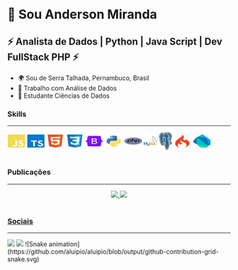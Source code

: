 # 👋 Sou **Anderson Miranda**

## ⚡ Analista de Dados | Python | Java Script | Dev FullStack PHP ⚡

- 🌍 Sou de Serra Talhada, Pernambuco, Brasil
- 🧠 Trabalho com Análise de Dados
- 🌱 Estudante Ciências de Dados

### Skills
---
<!-- https://github.com/devicons/devicon/tree/master/icons -->
<div style="display: inline_block">
  <img align="center" alt="JavaScript" height="30" width="40" src="https://raw.githubusercontent.com/devicons/devicon/master/icons/javascript/javascript-plain.svg">
  <img align="center" alt="TypeScript" height="30" width="40" src="https://raw.githubusercontent.com/devicons/devicon/master/icons/typescript/typescript-plain.svg">
  <img align="center" alt="HTML" height="30" width="40" src="https://raw.githubusercontent.com/devicons/devicon/master/icons/html5/html5-original.svg">
  <img align="center" alt="CSS" height="30" width="40" 
    src="https://raw.githubusercontent.com/devicons/devicon/master/icons/css3/css3-original.svg">
  <img align="center" alt="BootStrap" height="30" width="40" src="https://raw.githubusercontent.com/devicons/devicon/master/icons/bootstrap/bootstrap-original.svg">
  <img align="center" alt="Python" height="30" width="40" src="https://raw.githubusercontent.com/devicons/devicon/master/icons/python/python-original.svg">
  <img align="center" alt="PHP" height="30" width="40" 
    src="https://raw.githubusercontent.com/devicons/devicon/master/icons/php/php-original.svg">
  <img align="center" width="30" height="40" alt="MySQL" 
    src="https://raw.githubusercontent.com/devicons/devicon/master/icons/mysql/mysql-original-wordmark.svg"/>
  <img align="center" width="30" height="40" alt="PostgreSQL" 
    src="https://raw.githubusercontent.com/devicons/devicon/master/icons/postgresql/postgresql-original.svg"/>
  <img align="center" alt="CodeIgniter" height="30" width="40"  
    src="https://raw.githubusercontent.com/devicons/devicon/master/icons/codeigniter/codeigniter-plain.svg">
  <img align="center" alt="Dart" height="30" width="40" 
    src="https://raw.githubusercontent.com/devicons/devicon/master/icons/dart/dart-original.svg">
</div><br>
  
### Publicações
---
<div align="center">
  <a href="https://github.com/aluipio">
  <img height="180em" src="https://github-readme-stats.vercel.app/api?username=aluipio&show_icons=true&theme=dark&include_all_commits=true&count_private=true"/>
  <img height="180em" src="https://github-readme-stats.vercel.app/api/top-langs/?username=aluipio&layout=compact&langs_count=7&theme=dark"/>
</div><br>

 ### Sociais
 ---
<div>
  <a href="mailto:aluipio@gmail.com"><img src="https://img.shields.io/badge/Gmail-D14836?style=for-the-badge&logo=gmail&logoColor=white" target="_blank"></a>
  <a href="https://www.linkedin.com/in/anderson-miranda-a69248a2" target="_blank"><img src="https://img.shields.io/badge/-LinkedIn-%230077B5?style=for-the-badge&logo=linkedin&logoColor=white" target="_blank"></a> 
  ![Snake animation](https://github.com/aluipio/aluipio/blob/output/github-contribution-grid-snake.svg)
</div>
